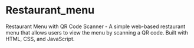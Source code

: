 # Restaurant_menu
Restaurant Menu with QR Code Scanner - A simple web-based restaurant menu that allows users to view the menu by scanning a QR code. Built with HTML, CSS, and JavaScript.
